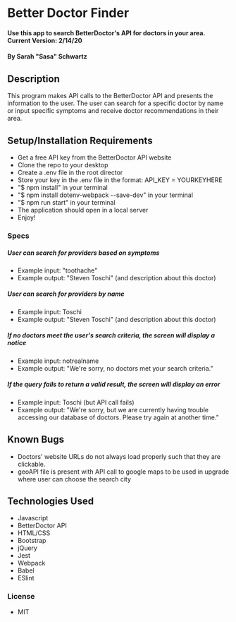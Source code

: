 # Better Doctor Finder

#### Use this app to search BetterDoctor's API for doctors in your area. Current Version: 2/14/20

#### By Sarah "Sasa" Schwartz

## Description

This program makes API calls to the BetterDoctor API and presents the information to the user. The user can search for a specific doctor by name or input specific symptoms and receive doctor recommendations in their area.

## Setup/Installation Requirements

- Get a free API key from the BetterDoctor API website
- Clone the repo to your desktop
- Create a .env file in the root director
- Store your key in the .env file in the format: API_KEY = YOURKEYHERE
- "\$ npm install" in your terminal
- "\$ npm install dotenv-webpack --save-dev" in your terminal
- "\$ npm run start" in your terminal
- The application should open in a local server
- Enjoy!

### Specs

##### User can search for providers based on symptoms

- Example input: "toothache"
- Example output: "Steven Toschi" (and description about this doctor)

##### User can search for providers by name

- Example input: Toschi
- Example output: "Steven Toschi" (and description about this doctor)

##### If no doctors meet the user's search criteria, the screen will display a notice

- Example input: notrealname
- Example output: "We're sorry, no doctors met your search criteria."

##### If the query fails to return a valid result, the screen will display an error

- Example input: Toschi (but API call fails)
- Example output: "We're sorry, but we are currently having trouble accessing our database of doctors. Please try again at another time."

## Known Bugs

- Doctors' website URLs do not always load properly such that they are clickable.
- geoAPI file is present with API call to google maps to be used in upgrade where user can choose the search city

## Technologies Used

- Javascript
- BetterDoctor API
- HTML/CSS
- Bootstrap
- jQuery
- Jest
- Webpack
- Babel
- ESlint

### License

- MIT

